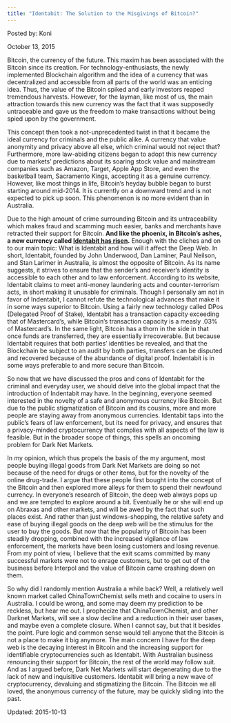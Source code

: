 ```yaml
---
title: "Identabit: The Solution to the Misgivings of Bitcoin?"
---
```


Posted by: Koni 

<span>October 13, 2015</span>

<p>Bitcoin, the currency of the future. This maxim has been associated with the Bitcoin since its creation. For technology-enthusiasts, the newly implemented Blockchain algorithm and the idea of a currency that was decentralized and accessible from all parts of the world was an enticing idea. Thus, the value of the Bitcoin spiked and early investors reaped tremendous harvests. However, for the layman, like most of us, the main attraction towards this new currency was the fact that it was supposedly untraceable and gave us the freedom to make transactions without being spied upon by the government.</p>
<p>This concept then took a not-unprecedented twist in that it became the ideal currency for criminals and the public alike. A currency that value anonymity and privacy above all else, which criminal would not reject that? Furthermore, more law-abiding citizens began to adopt this new currency due to markets’ predictions about its soaring stock value and mainstream companies such as Amazon, Target, Apple App Store, and even the basketball team, Sacramento Kings, accepting it as a genuine currency. However, like most things in life, Bitcoin’s heyday bubble began to burst starting around mid-2014. It is currently on a downward trend and is not expected to pick up soon. This phenomenon is no more evident than in Australia.</p>
<p>Due to the high amount of crime surrounding Bitcoin and its untraceability which makes fraud and scamming much easier, banks and merchants have retracted their support for Bitcoin. <strong>And like the phoenix, in Bitcoin’s ashes, a new currency called <a href="http://identabit.com/">Identabit has risen</a>.</strong> Enough with the cliches and on to our main topic: What is Identabit and how will it affect the Deep Web. In short, Identabit, founded by John Underwood, Dan Laminer, Paul Neilson, and Stan Larimer in Australia, is almost the opposite of Bitcoin. As its name suggests, it strives to ensure that the sender’s and receiver’s identity is accessible to each other and to law enforcement. According to its website, Identabit claims to meet anti-money laundering acts and counter-terrorism acts, in short making it unusable for criminals. Though I personally am not in favor of Indentabit, I cannot refute the technological advances that make it in some ways superior to Bitcoin. Using a fairly new technology called DPos (Delegated Proof of Stake), Identabit has a transaction capacity exceeding that of Mastercard’s, while Bitcoin’s transaction capacity is a measly .03% of Mastercard’s. In the same light, Bitcoin has a thorn in the side in that once funds are transferred, they are essentially irrecoverable. But because Identabit requires that both parties’ identities be revealed, and that the Blockchain be subject to an audit by both parties, transfers can be disputed and recovered because of the abundance of digital proof. Indentabit is in some ways preferable to and more secure than Bitcoin.</p>
<p>So now that we have discussed the pros and cons of Identabit for the criminal and everyday user, we should delve into the global impact that the introduction of Indentabit may have. In the beginning, everyone seemed interested in the novelty of a safe and anonymous currency like Bitcoin. But due to the public stigmatization of Bitcoin and its cousins, more and more people are staying away from anonymous currencies. Identabit taps into the public’s fears of law enforcement, but its need for privacy, and ensures that a privacy-minded cryptocurrency that complies with all aspects of the law is feasible. But in the broader scope of things, this spells an oncoming problem for Dark Net Markets.</p>
<p>In my opinion, which thus propels the basis of the my argument, most people buying illegal goods from Dark Net Markets are doing so not because of the need for drugs or other items, but for the novelty of the online drug-trade. I argue that these people first bought into the concept of the Bitcoin and then explored more alleys for them to spend their newfound currency. In everyone’s research of Bitcoin, the deep web always pops up and we are tempted to explore around a bit. Eventually he or she will end up on Abraxas and other markets, and will be awed by the fact that such places exist. And rather than just windows-shopping, the relative safety and ease of buying illegal goods on the deep web will be the stimulus for the user to buy the goods. But now that the popularity of Bitcoin has been steadily dropping, combined with the increased vigilance of law enforcement, the markets have been losing customers and losing revenue. From my point of view, I believe that the exit scams committed by many successful markets were not to enrage customers, but to get out of the business before Interpol and the value of Bitcoin came crashing down on them.</p>
<p>So why did I randomly mention Australia a while back? Well, a relatively well known market called ChinaTownChemist sells meth and cocaine to users in Australia. I could be wrong, and some may deem my prediction to be reckless, but hear me out. I prophecize that ChinaTownChemist, and other Darknet Markets, will see a slow decline and a reduction in their user bases, and maybe even a complete closure. When I cannot say, but that it besides the point. Pure logic and common sense would tell anyone that the Bitcoin is not a place to make it big anymore. The main concern I have for the deep web is the decaying interest in Bitcoin and the increasing support for identifiable cryptocurrencies such as Identabit. With Australian business renouncing their support for Bitcoin, the rest of the world may follow suit. And as I argued before, Dark Net Markets will start degenerating due to the lack of new and inquisitive customers. Identabit will bring a new wave of cryptocurrency, devaluing and stigmatizing the Bitcoin. The Bitcoin we all loved, the anonymous currency of the future, may be quickly sliding into the past.</p>

Updated: 2015-10-13

